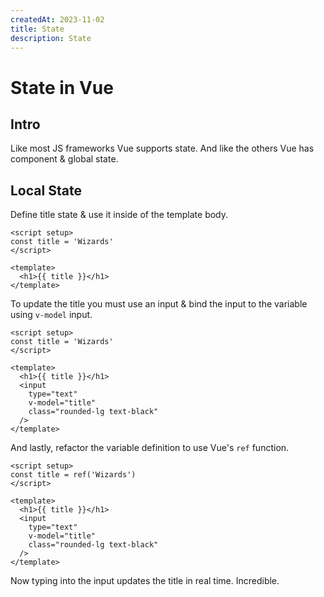 ```yaml
---
createdAt: 2023-11-02
title: State
description: State
---
```


# State in Vue

## Intro  

Like most JS frameworks Vue supports state. And like the others Vue has component & global state.

## Local State

Define title state & use it inside of the template body.

```vue [./component.vue] {2, 6}
<script setup>
const title = 'Wizards'
</script>

<template>
  <h1>{{ title }}</h1>
</template>
```

To update the title you must use an input & bind the input to the variable using `v-model` input.

```vue [./component.vue] {7-11}
<script setup>
const title = 'Wizards'
</script>

<template>
  <h1>{{ title }}</h1>
  <input
    type="text"
    v-model="title"
    class="rounded-lg text-black"
  />
</template>
```

And lastly, refactor the variable definition to use Vue's `ref` function.

```vue [./component.vue] {2}
<script setup>
const title = ref('Wizards')
</script>

<template>
  <h1>{{ title }}</h1>
  <input
    type="text"
    v-model="title"
    class="rounded-lg text-black"
  />
</template>
```

Now typing into the input updates the title in real time. Incredible.